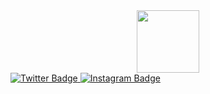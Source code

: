 <div id="header" align="center">
  <img src="https://media4.giphy.com/media/SvFocn0wNMx0iv2rYz/giphy.gif?cid=ecf05e47n3mcfvp8gr1souykosylsz9i4huogzs4fwjo55d3&rid=giphy.gif&ct=g" width="100"/>
</div>

<div id="badges">
    <a href="https://t.me/electrofax">
  <img src="https://img.shields.io/badge/Telegram-lightgray?style=for-the-badge&logo=telegram&logoColor=white" alt="Twitter Badge"/>
   </a>
    <a href="https://www.instagram.com/anti_poser/">
  <img src="https://img.shields.io/badge/Instagram-pink?style=for-the-badge&logo=instagram&logoColor=white" alt="Instagram Badge"/>
    </a>
</div>

